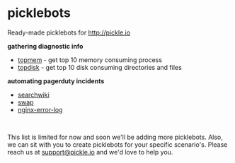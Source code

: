 picklebots
==========

Ready-made picklebots for http://pickle.io


**gathering diagnostic info**

* [topmem](https://github.com/pickleio/picklebots/blob/master/topmem.sh) - get top 10 memory consuming process
* [topdisk](https://github.com/pickleio/picklebots/blob/master/topdisk.sh) - get top 10 disk consuming directories and files


**automating pagerduty incidents**

* [searchwiki](https://github.com/pickleio/picklebots/tree/master/searchwiki)
* [swap](https://github.com/pickleio/picklebots/tree/master/swap)
* [nginx-error-log](https://github.com/pickleio/picklebots/tree/master/nginx-error-log)


<br>

This list is limited for now and soon we'll be adding more picklebots. Also, we can sit with you to create picklebots for your specific scenario's. Please reach us at support@pickle.io and we'd love to help you.
